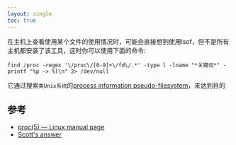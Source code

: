 ```yaml
---
layout: single
toc: true
---
```


在主机上查看使用某个文件的使用情况时，可能会直接想到使用lsof，但不是所有主机都安装了该工具，这时你可以使用下面的命令:

```
find /proc -regex '\/proc\/[0-9]+\/fd\/.*' -type l -lname "*关键词*" -printf "%p -> %l\n" 2> /dev/null
```

它通过搜索`类Unix系统`的[process information pseudo-filesystem](https://man7.org/linux/man-pages/man5/proc.5.html)，来达到目的

## 参考

- [proc(5) — Linux manual page](https://man7.org/linux/man-pages/man5/proc.5.html)
- [Scott's answer](https://superuser.com/a/1146181)
